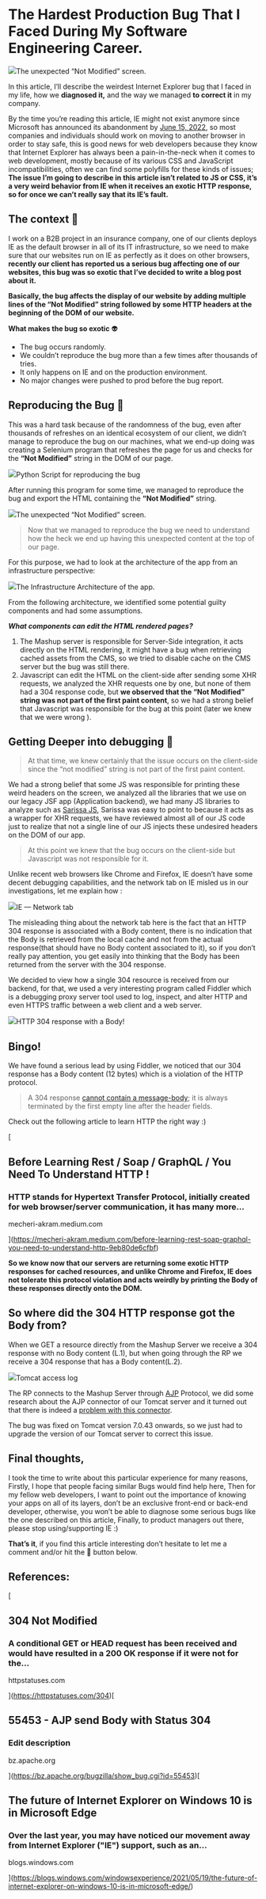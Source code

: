 The Hardest Production Bug That I Faced During My Software Engineering Career.
==============================================================================

![](https://miro.medium.com/max/1400/1*DoBX7LLi0KKOvKHUOseUsQ.png)The unexpected “Not Modified” screen.

In this article, I’ll describe the weirdest Internet Explorer bug that I faced in my life, how we **diagnosed it,** and the way we managed **to correct it** in my company.

By the time you’re reading this article, IE might not exist anymore since Microsoft has announced its abandonment by [June 15, 2022](https://blogs.windows.com/windowsexperience/2021/05/19/the-future-of-internet-explorer-on-windows-10-is-in-microsoft-edge/), so most companies and individuals should work on moving to another browser in order to stay safe, this is good news for web developers because they know that Internet Explorer has always been a pain-in-the-neck when it comes to web development, mostly because of its various CSS and JavaScript incompatibilities, often we can find some polyfills for these kinds of issues; **The issue I’m going to describe in this article isn’t related to JS or CSS, it’s a very weird behavior from IE when it receives an exotic HTTP response, so for once we can’t really say that its IE’s fault.**

The context 📃
--------------

I work on a B2B project in an insurance company, one of our clients deploys IE as the default browser in all of its IT infrastructure, so we need to make sure that our websites run on IE as perfectly as it does on other browsers, **recently our client has reported us a serious bug affecting one of our websites, this bug was so exotic that I’ve decided to write a blog post about it.**

**Basically, the bug affects the display of our website by adding multiple lines of the “Not Modified” string followed by some HTTP headers at the beginning of the DOM of our website.**

**What makes the bug so exotic** 👽

*   The bug occurs randomly.
*   We couldn’t reproduce the bug more than a few times after thousands of tries.
*   It only happens on IE and on the production environment.
*   No major changes were pushed to prod before the bug report.

Reproducing the Bug 🐛
----------------------

This was a hard task because of the randomness of the bug, even after thousands of refreshes on an identical ecosystem of our client, we didn’t manage to reproduce the bug on our machines, what we end-up doing was creating a Selenium program that refreshes the page for us and checks for the **“Not Modified”** string in the DOM of our page.

![](https://miro.medium.com/max/1400/1*RXCYgmWzgxG4Z_3cK7z4xw.png)Python Script for reproducing the bug

After running this program for some time, we managed to reproduce the bug and export the HTML containing the **“Not Modified”** string.

![](https://miro.medium.com/max/1400/1*DoBX7LLi0KKOvKHUOseUsQ.png)The unexpected “Not Modified” screen.

> Now that we managed to reproduce the bug we need to understand how the heck we end up having this unexpected content at the top of our page.

For this purpose, we had to look at the architecture of the app from an infrastructure perspective:

![](https://miro.medium.com/max/1400/1*D9iJvc3_8KQm3OpBCuJP6A.png)The Infrastructure Architecture of the app.

From the following architecture, we identified some potential guilty components and had some assumptions.

**_What components can edit the HTML rendered pages?_**

1.  The Mashup server is responsible for Server-Side integration, it acts directly on the HTML rendering, it might have a bug when retrieving cached assets from the CMS, so we tried to disable cache on the CMS server but the bug was still there.
2.  Javascript can edit the HTML on the client-side after sending some XHR requests, we analyzed the XHR requests one by one, but none of them had a 304 response code, but **we observed that the “Not Modified” string was not part of the first paint content**, so we had a strong belief that Javascript was responsible for the bug at this point (later we knew that we were wrong ).

Getting Deeper into debugging 🧿
--------------------------------

> At that time, we knew certainly that the issue occurs on the client-side since the “not modified” string is not part of the first paint content.

We had a strong belief that some JS was responsible for printing these weird headers on the screen, we analyzed all the libraries that we use on our legacy JSF app (Application backend), we had many JS libraries to analyze such as [Sarissa JS](https://sarissa.sourceforge.io/howtos.html), Sarissa was easy to point to because it acts as a wrapper for XHR requests, we have reviewed almost all of our JS code just to realize that not a single line of our JS injects these undesired headers on the DOM of our app.

> At this point we knew that the bug occurs on the client-side but Javascript was not responsible for it.

Unlike recent web browsers like Chrome and Firefox, IE doesn’t have some decent debugging capabilities, and the network tab on IE misled us in our investigations, let me explain how :

![](https://miro.medium.com/max/1400/1*lz8kAdNssyDorLGBOXg4xw.png)IE — Network tab

The misleading thing about the network tab here is the fact that an HTTP 304 response is associated with a Body content, there is no indication that the Body is retrieved from the local cache and not from the actual response(that should have no Body content associated to it), so if you don’t really pay attention, you get easily into thinking that the Body has been returned from the server with the 304 response.

We decided to view how a single 304 resource is received from our backend, for that, we used a very interesting program called Fiddler which is a debugging proxy server tool used to log, inspect, and alter HTTP and even HTTPS traffic between a web client and a web server.

![](https://miro.medium.com/max/1400/1*4XuTHDlzXJ4v9i5UemnbhA.png)HTTP 304 response with a Body!

Bingo!
------

We have found a serious lead by using Fiddler, we noticed that our 304 response has a Body content (12 bytes) which is a violation of the HTTP protocol.

> A 304 response [cannot contain a message-body](https://httpstatuses.com/304); it is always terminated by the first empty line after the header fields.

Check out the following article to learn HTTP the right way :)

[

Before Learning Rest / Soap / GraphQL / You Need To Understand HTTP !
---------------------------------------------------------------------

### HTTP stands for Hypertext Transfer Protocol, initially created for web browser/server communication, it has many more…

mecheri-akram.medium.com

](https://mecheri-akram.medium.com/before-learning-rest-soap-graphql-you-need-to-understand-http-9eb80de6cfbf)

**So we know now that our servers are returning some exotic HTTP responses for cached resources, and unlike Chrome and Firefox, IE does not tolerate this protocol violation and acts weirdly by printing the Body of these responses directly onto the DOM.**

So where did the 304 HTTP response got the Body from?
-----------------------------------------------------

When we GET a resource directly from the Mashup Server we receive a 304 response with no Body content (L.1), but when going through the RP we receive a 304 response that has a Body content(L.2).

![](https://miro.medium.com/max/1400/1*hkZWk43fnCKtdWNQz25Pdw.png)Tomcat access log

The RP connects to the Mashup Server through [AJP](https://en.wikipedia.org/wiki/Apache_JServ_Protocol) Protocol, we did some research about the AJP connector of our Tomcat server and it turned out that there is indeed a [problem with this connector](https://bz.apache.org/bugzilla/show_bug.cgi?id=55453).

The bug was fixed on Tomcat version 7.0.43 onwards, so we just had to upgrade the version of our Tomcat server to correct this issue.

Final thoughts,
---------------

I took the time to write about this particular experience for many reasons, Firstly, I hope that people facing similar Bugs would find help here, Then for my fellow web developers, I want to point out the importance of knowing your apps on all of its layers, don’t be an exclusive front-end or back-end developer, otherwise, you won’t be able to diagnose some serious bugs like the one described on this article, Finally, to product managers out there, please stop using/supporting IE :)

**That’s it**, if you find this article interesting don’t hesitate to let me a comment and/or hit the 👏 button below.

References:
-----------

[

304 Not Modified
----------------

### A conditional GET or HEAD request has been received and would have resulted in a 200 OK response if it were not for the…

httpstatuses.com

](https://httpstatuses.com/304)[

55453 - AJP send Body with Status 304
-------------------------------------

### Edit description

bz.apache.org

](https://bz.apache.org/bugzilla/show_bug.cgi?id=55453)[

The future of Internet Explorer on Windows 10 is in Microsoft Edge
------------------------------------------------------------------

### Over the last year, you may have noticed our movement away from Internet Explorer ("IE") support, such as an…

blogs.windows.com

](https://blogs.windows.com/windowsexperience/2021/05/19/the-future-of-internet-explorer-on-windows-10-is-in-microsoft-edge/)
